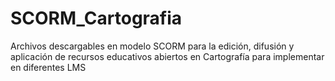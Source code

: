 # SCORM_Cartografia
Archivos descargables en modelo SCORM para la edición, difusión y aplicación de recursos educativos abiertos en Cartografía para implementar en diferentes LMS
